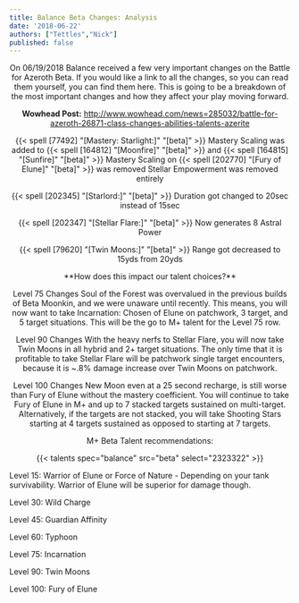 ```yaml
---
title: Balance Beta Changes: Analysis
date: '2018-06-22'
authors: ["Tettles","Nick"]
published: false
---
```


<center>
On 06/19/2018 Balance received a few very important changes on the Battle for Azeroth Beta. 
If you would like a link to all the changes, so you can read them yourself, you can find them here. 
This is going to be a breakdown of the most important changes and how they affect your play moving forward.

**Wowhead Post:**
http://www.wowhead.com/news=285032/battle-for-azeroth-26871-class-changes-abilities-talents-azerite
</center>


<center>
{{< spell [77492] "[Mastery: Starlight:]" "[beta]" >}}
Mastery Scaling was added to {{< spell [164812] "[Moonfire]" "[beta]" >}} and {{< spell [164815] "[Sunfire]" "[beta]" >}}
Mastery Scaling on {{< spell [202770] "[Fury of Elune]" "[beta]" >}} was removed
Stellar Empowerment was removed entirely

{{< spell [202345] "[Starlord:]" "[beta]" >}}
Duration got changed to 20sec instead of 15sec

{{< spell [202347] "[Stellar Flare:]" "[beta]" >}}
Now generates 8 Astral Power

{{< spell [79620] "[Twin Moons:]" "[beta]" >}}
Range got decreased to 15yds from 20yds
</center>


<center>
**How does this impact our talent choices?**

Level 75 Changes
Soul of the Forest was overvalued in the previous builds of Beta Moonkin, and we were unaware until recently. 
This means, you will now want to take Incarnation: Chosen of Elune on patchwork, 3 target, and 5 target situations. 
This will be the go to M+ talent for the Level 75 row. 

Level 90 Changes
With the heavy nerfs to Stellar Flare, you will now take Twin Moons in all hybrid and 2+ target situations. 
The only time that it is profitable to take Stellar Flare will be patchwork single target encounters, because it is ~.8% damage increase over Twin Moons on patchwork.

Level 100 Changes
New Moon even at a 25 second recharge, is still worse than Fury of Elune without the mastery coefficient. 
You will continue to take Fury of Elune in M+ and up to 7 stacked targets sustained on multi-target. 
Alternatively, if the targets are not stacked, you will take Shooting Stars starting at 4 targets sustained as opposed to starting at 7 targets. 
</center>


<center>
M+ Beta Talent recommendations:

{{< talents spec="balance" src="beta" select="2323322" >}}
</center>


Level 15: Warrior of Elune or Force of Nature -  Depending on your tank survivability. Warrior of Elune will be superior for damage though.

Level 30: Wild Charge

Level 45: Guardian Affinity

Level 60: Typhoon

Level 75: Incarnation

Level 90: Twin Moons

Level 100: Fury of Elune
